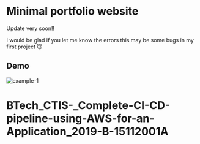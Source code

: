 # Minimal portfolio website
Update very soon!!

I would be glad if you let me know the errors this may be some bugs in my first project 😇

## Demo

![example-1](https://user-images.githubusercontent.com/96350256/192140554-b8ff5e36-b3ed-4a65-a934-cccb007f4521.png)
# BTech_CTIS-_Complete-CI-CD-pipeline-using-AWS-for-an-Application_2019-B-15112001A
